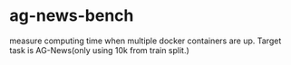 # ag-news-bench
measure computing time when multiple docker containers are up. Target task is AG-News(only using 10k from train split.)
